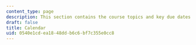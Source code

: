 ```yaml
---
content_type: page
description: This section contains the course topics and key due dates.
draft: false
title: Calendar
uid: 0540e1cd-ea18-48dd-b6c6-bf7c355e0cc8
---
```

